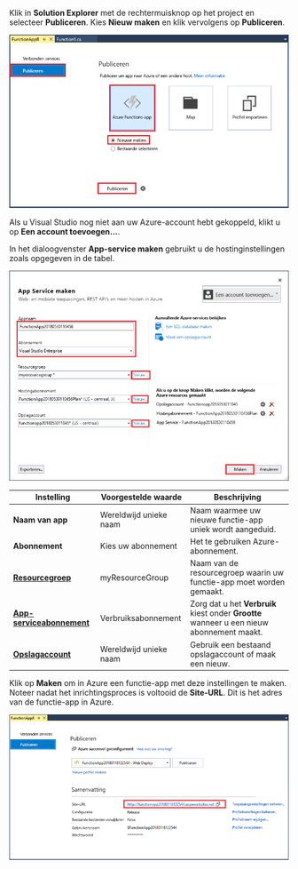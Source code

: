 Klik in **Solution Explorer** met de rechtermuisknop op het project en selecteer **Publiceren**. Kies **Nieuw maken** en klik vervolgens op **Publiceren**. 

![Nieuwe functie-app maken publiceren](./media/functions-vstools-publish/functions-vstools-publish-new-function-app.png)

Als u Visual Studio nog niet aan uw Azure-account hebt gekoppeld, klikt u op **Een account toevoegen...**.  

In het dialoogvenster **App-service maken** gebruikt u de hostinginstellingen zoals opgegeven in de tabel. 

![Lokale Azure-runtime](./media/functions-vstools-publish/functions-vstools-publish.png)

| Instelling      | Voorgestelde waarde  | Beschrijving                                |
| ------------ |  ------- | -------------------------------------------------- |
| **Naam van app** | Wereldwijd unieke naam | Naam waarmee uw nieuwe functie-app uniek wordt aangeduid. |
| **Abonnement** | Kies uw abonnement | Het te gebruiken Azure-abonnement. |
| **[Resourcegroep](../articles/azure-resource-manager/resource-group-overview.md)** | myResourceGroup |  Naam van de resourcegroep waarin uw functie-app moet worden gemaakt. |
| **[App-serviceabonnement](../articles/azure-functions/functions-scale.md)** | Verbruiksabonnement | Zorg dat u het **Verbruik** kiest onder **Grootte** wanneer u een nieuw abonnement maakt.  |
| **[Opslagaccount](../articles/storage/storage-create-storage-account.md#create-a-storage-account)** | Wereldwijd unieke naam | Gebruik een bestaand opslagaccount of maak een nieuw.   |

Klik op **Maken** om in Azure een functie-app met deze instellingen te maken. Noteer nadat het inrichtingsproces is voltooid de **Site-URL**. Dit is het adres van de functie-app in Azure. 

![Lokale Azure-runtime](./media/functions-vstools-publish/functions-vstools-publish-profile.png)
